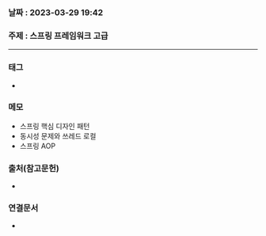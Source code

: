 ### 날짜 : 2023-03-29 19:42
### 주제 : 스프링 프레임워크 고급
---
### 태그
* 

### 메모
* 스프링 핵심 디자인 패턴
* 동시성 문제와 쓰레드 로컬
* 스프링 AOP

### 출처(참고문헌)
-  

### 연결문서
- 